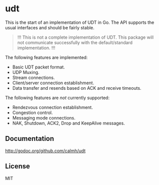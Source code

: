 udt
===

This is the start of an implementation of UDT in Go. The API supports
the usual interfaces and should be fairly stable.

> !!!
> This is not a complete implementation of UDT. This package will not
> communicate successfully with the default/standard implementation.
> !!!

The following features are implemented:

 - Basic UDT packet format.
 - UDP Muxing.
 - Stream connections.
 - Client/server connection establishment.
 - Data transfer and resends based on ACK and receive timeouts.

The following features are *not* currently supported:

 - Rendezvous connection establishment.
 - Congestion control.
 - Messaging mode connections.
 - NAK, Shutdown, ACK2, Drop and KeepAlive messages.

Documentation
-------------

http://godoc.org/github.com/calmh/udt

License
-------

MIT

